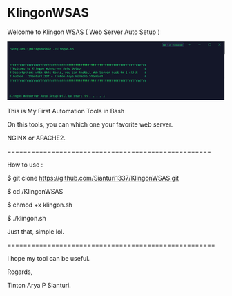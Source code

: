 # KlingonWSAS

Welcome to Klingon WSAS ( Web Server Auto Setup )

![KlingonWSAS](https://github.com/Sianturi1337/KlingonWSAS/blob/main/screenshot.png?raw=true)

This is My First Automation Tools in Bash

On this tools, you can which one your favorite web server.

NGINX or APACHE2.

===================================================

How to use :

$ git clone https://github.com/Sianturi1337/KlingonWSAS.git

$ cd /KlingonWSAS

$ chmod +x klingon.sh

$ ./klingon.sh

Just that, simple lol.

====================================================

I hope my tool can be useful.

Regards,

Tinton Arya P Sianturi.

